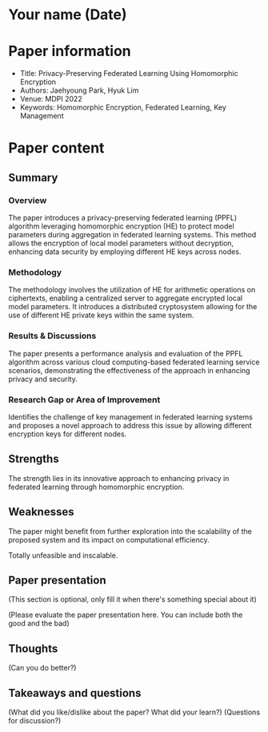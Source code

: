 # Your name (Date)

# Paper information

- Title: Privacy-Preserving Federated Learning Using Homomorphic Encryption
- Authors: Jaehyoung Park, Hyuk Lim
- Venue: MDPI 2022
- Keywords: Homomorphic Encryption, Federated Learning, Key Management

# Paper content
## Summary
### Overview
The paper introduces a privacy-preserving federated learning (PPFL) algorithm leveraging homomorphic encryption (HE) to protect model parameters during aggregation in federated learning systems. This method allows the encryption of local model parameters without decryption, enhancing data security by employing different HE keys across nodes.

### Methodology
The methodology involves the utilization of HE for arithmetic operations on ciphertexts, enabling a centralized server to aggregate encrypted local model parameters. It introduces a distributed cryptosystem allowing for the use of different HE private keys within the same system.

### Results & Discussions
The paper presents a performance analysis and evaluation of the PPFL algorithm across various cloud computing-based federated learning service scenarios, demonstrating the effectiveness of the approach in enhancing privacy and security.

### Research Gap or Area of Improvement
Identifies the challenge of key management in federated learning systems and proposes a novel approach to address this issue by allowing different encryption keys for different nodes.

## Strengths
The strength lies in its innovative approach to enhancing privacy in federated learning through homomorphic encryption.

## Weaknesses
The paper might benefit from further exploration into the scalability of the proposed system and its impact on computational efficiency.

Totally unfeasible and inscalable.

## Paper presentation

(This section is optional, only fill it when there's something special about it)

(Please evaluate the paper presentation here. You can include both the good and the bad)

## Thoughts
(Can you do better?)

## Takeaways and questions
(What did you like/dislike about the paper? What did your learn?)
(Questions for discussion?)
